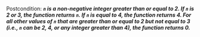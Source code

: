 Postcondition: ***`n` is a non-negative integer greater than or equal to 2. If `n` is 2 or 3, the function returns `n`. If `n` is equal to 4, the function returns 4. For all other values of `n` that are greater than or equal to 2 but not equal to 3 (i.e., `n` can be 2, 4, or any integer greater than 4), the function returns 0.***